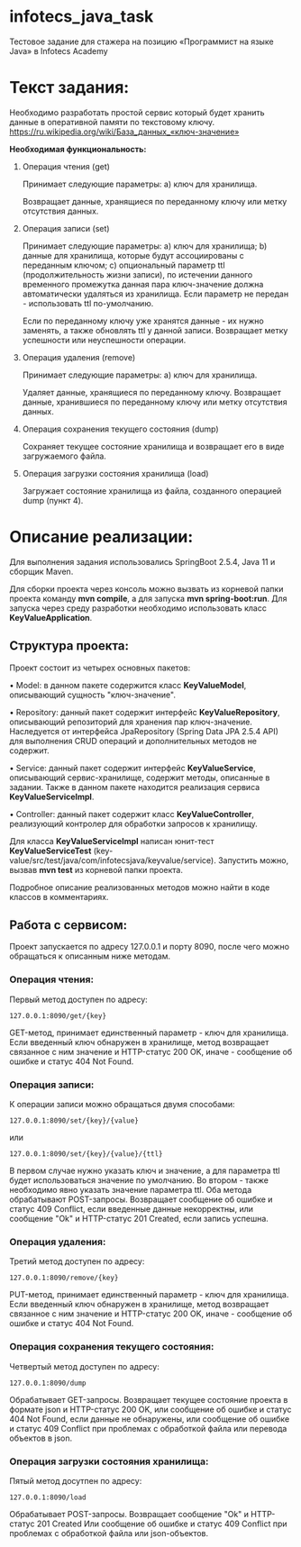 # infotecs_java_task
Тестовое задание для стажера на позицию «Программист на языке Java» в Infotecs Academy
# Текст задания:
Необходимо разработать простой сервис который будет хранить данные в оперативной памяти по текстовому ключу. 
https://ru.wikipedia.org/wiki/База_данных_«ключ-значение»

**Необходимая функциональность:**

1. Операция чтения (get)

	Принимает следующие параметры:
		a) ключ для хранилища.
		
	Возвращает данные, хранящиеся по переданному ключу или метку отсутствия данных.
	
2. Операция записи (set)

	Принимает следующие параметры:
		a) ключ для хранилища;
		b) данные для хранилища, которые будут ассоциированы с переданным ключом;
		c) опциональный параметр ttl (продолжительность жизни записи), 
			по истечении данного временного промежутка данная пара ключ-значение должна автоматически удаляться из хранилища.
			Если параметр не передан - использовать ttl по-умолчанию.

	Если по переданному ключу уже хранятся данные - их нужно заменять, а также обновлять ttl у данной записи.
	Возвращает метку успешности или неуспешности операции.

3. Операция удаления (remove)

	Принимает следующие параметры:
		a) ключ для хранилища.

	Удаляет данные, хранящиеся по переданному ключу.
	Возвращает данные, хранившиеся по переданному ключу или метку отсутствия данных.

4. Операция сохранения текущего состояния (dump)

	Сохраняет текущее состояние хранилища и возвращает его в виде загружаемого файла.
	
5. Операция загрузки состояния хранилища (load)

	Загружает состояние хранилища из файла, созданного операцией dump (пункт 4).

# Описание реализации:
Для выполнения задания использовались SpringBoot 2.5.4, Java 11 и сборщик Maven.

Для сборки проекта через консоль можно вызвать из корневой папки проекта команду **mvn compile**, а для запуска **mvn spring-boot:run**. Для запуска через среду разработки необходимо использовать класс **KeyValueApplication**.

## Структура проекта:

Проект состоит из четырех основных пакетов:

• Model: в данном пакете содержится класс **KeyValueModel**, описывающий сущность "ключ-значение".

• Repository: данный пакет содержит интерфейс **KeyValueRepository**, описывающий репозиторий для хранения пар ключ-значение. Наследуется от интерфейса JpaRepository (Spring Data JPA 2.5.4 API) для выполнения CRUD операций и дополнительных методов не содержит.

• Service: данный пакет содержит интерфейс **KeyValueService**, описывающий сервис-хранилище, содержит методы, описанные в задании. Также в данном пакете находится реализация сервиса **KeyValueServiceImpl**.

• Controller: данный пакет содержит класс **KeyValueController**, реализующий контролер для обработки запросов к хранилищу.

Для класса **KeyValueServiceImpl** написан юнит-тест **KeyValueServiceTest** (key-value/src/test/java/com/infotecsjava/keyvalue/service). Запустить можно, вызвав **mvn test** из корневой папки проекта.

Подробное описание реализованных методов можно найти в коде классов в комментариях.

## Работа с сервисом:

Проект запускается по адресу 127.0.0.1 и порту 8090, после чего можно обращаться к описанным ниже методам.

### Операция чтения:
Первый метод доступен по адресу:
```
127.0.0.1:8090/get/{key}
```
GET-метод, принимает единственный параметр - ключ для хранилища.
Если введенный ключ обнаружен в хранилище, метод возвращает связанное с ним значение  и HTTP-статус 200 OK, иначе - сообщение об ошибке и статус 404 Not Found.

### Операция записи:
К операции записи можно обращаться двумя способами:
```
127.0.0.1:8090/set/{key}/{value}
```
или
```
127.0.0.1:8090/set/{key}/{value}/{ttl}
```
В первом случае нужно указать ключ и значение, а для параметра ttl будет использоваться значение по умолчанию. Во втором - также необходимо явно указать значение параметра ttl.
Оба метода обрабатывают POST-запросы.
Возвращает сообщение об ошибке и статус 409 Conflict, если введенные данные некорректны, или сообщение "Ok" и HTTP-статус 201 Created, если запись успешна.

### Операция удаления:
Третий метод доступен по адресу:
```
127.0.0.1:8090/remove/{key}
```
PUT-метод, принимает единственный параметр - ключ для хранилища.
Если введенный ключ обнаружен в хранилище, метод возвращает связанное с ним значение  и HTTP-статус 200 OK, иначе - сообщение об ошибке и статус 404 Not Found.

### Операция сохранения текущего состояния:
Четвертый метод доступен по адресу:
```
127.0.0.1:8090/dump
```
Обрабатывает GET-запросы.
Возвращает текущее состояние проекта в формате json и HTTP-статус 200 OK, или сообщение об ошибке и статус 404 Not Found, если данные не обнаружены, или сообщение об ошибке и статус 409 Conflict при проблемах с обработкой файла или перевода объектов в json.

### Операция загрузки состояния хранилища:
Пятый метод досутпен по адресу:
```
127.0.0.1:8090/load
```
Обрабатывает POST-запросы.
Возвращает сообщение "Ok" и HTTP-статус 201 Created Или сообщение об ошибке и статус 409 Conflict при проблемах с обработкой файла или json-объектов.
